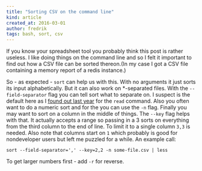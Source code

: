 ```yaml
---
title: "Sorting CSV on the command line"
kind: article
created_at: 2016-03-01
author: fredrik
tags: bash, sort, csv
---
```


If you know your spreadsheet tool you probably think this post is rather useless. I like doing things on the command
line and so I felt it important to find out how a CSV file can be sorted thereon.(In my case I got a CSV file containing
a memory report of a redis instance.)

So - as expected - `sort` can help us with this. With no arguments it just sorts its input alphabetically. But it can also
work on *-separated files. With the `--field-separator` flag you can tell sort what to separate on. I suspect <tab> is 
the default here as I [found out last year](http://highlevelbits.com/2015/08/bash.html) for the `read` command. Also you often want to do 
a numeric sort and for the you can use the `-n` flag. Finally you may want to sort on a column in the middle of things.
The `--key` flag helps with that. It actually accepts a range so passing in a 3 sorts on everything from the third column to 
the end of line. To limit it to a single column `3,3` is needed. Also note that columns start on `1` which probably is 
good for nondeveloper users but left me puzzled for a while. An example call:

    sort --field-separator=',' --key=2,2 -n some-file.csv | less

To get larger numbers first - add `-r` for reverse.
